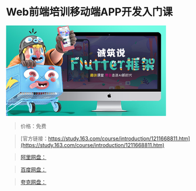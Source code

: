 # Web前端培训移动端APP开发入门课

![img](../../../assets/study163/free/6c97988f5a2942c88f6a036fd725d3e6.jpg)

> 价格：免费

> [官方链接：https://study.163.com/course/introduction/1211668811.htm](https://study.163.com/course/introduction/1211668811.htm)

> [阿里网盘：]()

> [百度网盘：]()

> [夸克网盘：]()
